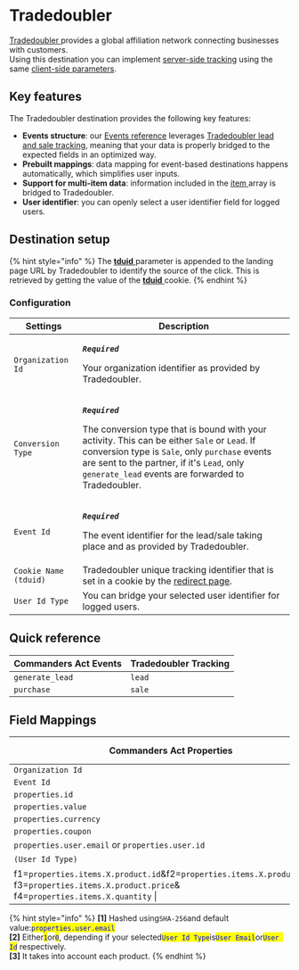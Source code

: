 # Tradedoubler

[Tradedoubler ](https://www.tradedoubler.com)provides a global affiliation network connecting businesses with customers.\
Using this destination you can implement [server-side tracking](https://dev.tradedoubler.com/tracking/advertiser/) using the same [client-side parameters](https://dev.tradedoubler.com/tracking/advertiser/#Pixel).

## Key features

The Tradedoubler destination provides the following key features:

* **Events structure**: our [Events reference](https://community.commandersact.com/platform-x/developers/tracking/events-reference) leverages [Tradedoubler lead and sale tracking](https://dev.tradedoubler.com/tracking/advertiser/#Pixel), meaning that your data is properly bridged to the expected fields in an optimized way.
* **Prebuilt mappings**: data mapping for event-based destinations happens automatically, which simplifies user inputs.
* **Support for multi-item data**: information included in the [item ](https://community.commandersact.com/platform-x/developers/tracking/events-reference#item)array is bridged to Tradedoubler.
* **User identifier**: you can openly select a user identifier field for logged users.

## Destination setup

{% hint style="info" %}
The [**tduid** ](https://dev.tradedoubler.com/tracking/advertiser/#Pixel)parameter is appended to the landing page URL by Tradedoubler to identify the source of the click. This is retrieved by getting the value of the [**tduid**](https://dev.tradedoubler.com/tracking/advertiser/#Pixel)[ ](https://wiki.awin.com/index.php/Advertiser\_Tracking\_Guide/Conversion\_Pixel\_Only\_Tracking#Server\_To\_Server\_.28S2S.29)cookie.
{% endhint %}

### Configuration

| Settings              | Description                                                                                                                                                                                                                                                                                                                                                                         |
| --------------------- | ----------------------------------------------------------------------------------------------------------------------------------------------------------------------------------------------------------------------------------------------------------------------------------------------------------------------------------------------------------------------------------- |
| `Organization Id`     | <p><em><strong><code>Required</code></strong></em></p><p>Your organization identifier as provided by Tradedoubler.</p>                                                                                                                                                                                                                                                              |
| `Conversion Type`     | <p><em><strong><code>Required</code></strong></em></p><p>The conversion type that is bound with your activity. This can be either <code>Sale</code> or <code>Lead</code>. If conversion type is <code>Sale</code>, only <code>purchase</code> events are sent to the partner, if it's <code>Lead</code>, only <code>generate_lead</code> events are forwarded to Tradedoubler. </p> |
| `Event Id`            | <p><em><strong><code>Required</code></strong></em></p><p>The event identifier for the lead/sale taking place and as provided by Tradedoubler.</p>                                                                                                                                                                                                                                   |
| `Cookie Name (tduid)` | Tradedoubler unique tracking identifier that is set in a cookie by the [redirect page](https://dev.tradedoubler.com/tracking/advertiser/#Pixel\_Redirect).                                                                                                                                                                                                                          |
| `User Id Type`        | You can bridge your selected user identifier for logged users.                                                                                                                                                                                                                                                                                                                      |

## Quick reference

| Commanders Act Events | Tradedoubler Tracking |
| --------------------- | --------------------- |
| `generate_lead`       | `lead`                |
| `purchase`            | `sale`                |

## Field Mappings

<table><thead><tr><th width="392">Commanders Act Properties</th><th>Tradedoubler Properties</th></tr></thead><tbody><tr><td><code>Organization Id</code></td><td><code>organization</code></td></tr><tr><td><code>Event Id</code></td><td><code>event</code></td></tr><tr><td><code>properties.id</code></td><td><code>orderNumber</code></td></tr><tr><td><code>properties.value</code></td><td><code>orderValue</code></td></tr><tr><td><code>properties.currency</code></td><td><code>currency</code></td></tr><tr><td><code>properties.coupon</code></td><td><code>voucher</code></td></tr><tr><td><code>properties.user.email</code> or <code>properties.user.id</code></td><td><code>extid</code> <strong>[1]</strong></td></tr><tr><td><code>(User Id Type)</code></td><td><code>exttype</code> <strong>[2]</strong></td></tr><tr><td>f1=<code>properties.items.X.product.id</code>&#x26;f2=<code>properties.items.X.product.name</code>&#x26;<br>f3=<code>properties.items.X.product.price</code>&#x26;<br>f4=<code>properties.items.X.quantity</code> |</td><td><code>reportInfo</code> <strong>[3]</strong></td></tr></tbody></table>

{% hint style="info" %}
**\[1]** Hashed using`SHA-256`and default value:<mark style="color:blue;">`properties.user.email`</mark>\
**\[2]** Either<mark style="color:blue;">`1`</mark>or<mark style="color:blue;">`0`</mark>, depending if your selected<mark style="color:blue;">`User Id Type`</mark>is<mark style="color:blue;">`User Email`</mark>or<mark style="color:blue;">`User Id`</mark> respectively.\
**\[3]** It takes into account each product.
{% endhint %}
